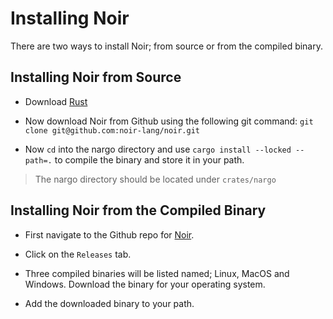# Installing Noir

There are two ways to install Noir; from source or from the compiled binary.

## Installing Noir from Source

- Download [Rust](https://www.rust-lang.org/tools/install)

- Now download Noir from Github using the following git command: `git clone git@github.com:noir-lang/noir.git`

- Now `cd` into the nargo directory and use `cargo install --locked --path=.` to compile the binary and store it in your path.

> The nargo directory should be located under `crates/nargo`

## Installing Noir from the Compiled Binary

- First navigate to the Github repo for [Noir](https://github.com/noir-lang/noir).

- Click on the `Releases` tab.

- Three compiled binaries will be listed named; Linux, MacOS and Windows. Download the binary for your operating system.

- Add the downloaded binary to your path.
